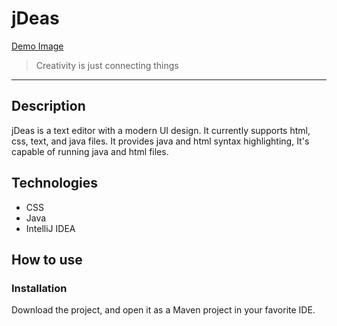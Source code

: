 # jDeas
[Demo Image](https://drive.google.com/file/d/1G4L0SXpsERqm-bG7jQwDB6CG2yYAEawG/view?usp=sharing)
> Creativity is just connecting things
---
## Description

jDeas is a text editor with a modern UI design. It currently supports html, css, text, and java files. It provides java and html syntax highlighting, It's capable of running java and html files.

## Technologies

- CSS
- Java
- IntelliJ IDEA

## How to use
### Installation
Download the project, and open it as a Maven project in your favorite IDE.


